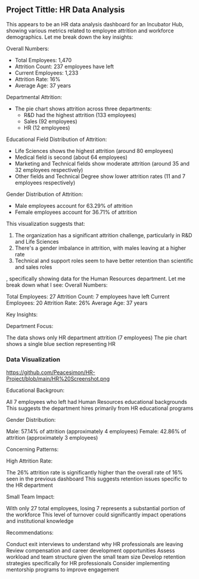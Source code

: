 ## Project Tittle: HR Data Analysis
This appears to be an HR data analysis dashboard for an Incubator Hub, showing various metrics related to employee attrition and workforce demographics. Let me break down the key insights:

Overall Numbers:
- Total Employees: 1,470
- Attrition Count: 237 employees have left
- Current Employees: 1,233
- Attrition Rate: 16%
- Average Age: 37 years

Departmental Attrition:
- The pie chart shows attrition across three departments:
  - R&D had the highest attrition (133 employees)
  - Sales (92 employees)
  - HR (12 employees)

Educational Field Distribution of Attrition:
- Life Sciences shows the highest attrition (around 80 employees)
- Medical field is second (about 64 employees)
- Marketing and Technical fields show moderate attrition (around 35 and 32 employees respectively)
- Other fields and Technical Degree show lower attrition rates (11 and 7 employees respectively)

Gender Distribution of Attrition:
- Male employees account for 63.29% of attrition
- Female employees account for 36.71% of attrition

This visualization suggests that:
1. The organization has a significant attrition challenge, particularly in R&D and Life Sciences
2. There's a gender imbalance in attrition, with males leaving at a higher rate
3. Technical and support roles seem to have better retention than scientific and sales roles

, specifically showing data for the Human Resources department. Let me break down what I see:
Overall Numbers:

Total Employees: 27
Attrition Count: 7 employees have left
Current Employees: 20
Attrition Rate: 26%
Average Age: 37 years

Key Insights:

Department Focus:

The data shows only HR department attrition (7 employees)
The pie chart shows a single blue section representing HR


### Data Visualization



https://github.com/Peacesimon/HR-Project/blob/main/HR%20Screenshot.png

Educational Backgroun:

All 7 employees who left had Human Resources educational backgrounds
This suggests the department hires primarily from HR educational programs


Gender Distribution:

Male: 57.14% of attrition (approximately 4 employees)
Female: 42.86% of attrition (approximately 3 employees)



Concerning Patterns:

High Attrition Rate:

The 26% attrition rate is significantly higher than the overall rate of 16% seen in the previous dashboard
This suggests retention issues specific to the HR department


Small Team Impact:

With only 27 total employees, losing 7 represents a substantial portion of the workforce
This level of turnover could significantly impact operations and institutional knowledge



Recommendations:

Conduct exit interviews to understand why HR professionals are leaving
Review compensation and career development opportunities
Assess workload and team structure given the small team size
Develop retention strategies specifically for HR professionals
Consider implementing mentorship programs to improve engagement
